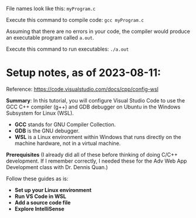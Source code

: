 File names look like this: `myProgram.c`

Execute this command to compile code: `gcc myProgram.c`

Assuming that there are no errors in your code, the compiler would produce an executable program called `a.out`.

Execute this command to run executables: `./a.out`

# Setup notes, as of 2023-08-11:
Reference: https://code.visualstudio.com/docs/cpp/config-wsl

**Summary**: In this tutorial, you will configure Visual Studio Code to use the GCC C++ compiler (g++) and GDB debugger on Ubuntu in the Windows Subsystem for Linux (WSL).
- **GCC** stands for GNU Compiler Collection.
- **GDB** is the GNU debugger.
- **WSL** is a Linux environment within Windows that runs directly on the machine hardware, not in a virtual machine.

**Prerequisites** (I already did all of these before thinking of doing C/C++ development. If I remember correctly, I needed these for the Adv Web App Development class with Dr. Dennis Quan.)

Follow these guides as is:
- **Set up your Linux environment**
- **Run VS Code in WSL**
- **Add a source code file**
- **Explore IntelliSense**
